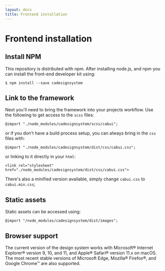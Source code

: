 ```yaml
---
layout: docs
title: Frontend installation
---
```


# Frontend installation

## Install NPM

This repository is distributed with npm. After installing node.js, and npm you can install the front-end developer kit using:

```
$ npm install --save cadesignsystem
```

## Link to the framework

Next you'll need to bring the framework into your projects workflow. Use the following to get access to the `scss` files:

```
@import "./node_modules/cadesignsystem/scss/cabui";
```

or if you don't have a build process setup, you can always bring in the `css` files with:

```
@import "./node_modules/cadesignsystem/dist/css/cabui.css";
```

or linking to it directly in your `html`:

```
<link rel="stylesheet" href="./node_modules/cadesignsystem/dist/css/cabui.css">
```

There's also a minified version available, simply change `cabui.css` to `cabui.min.css`;

## Static assets

Static assets can be accessed using:

```
@import "/node_modules/cadesignsystem/dist/images";
```

## Browser support

The current version of the design system works with  Microsoft® Internet Explorer® version 9, 10, and 11, and Apple® Safari® version 11.x on macOS. The most recent stable versions of Microsoft Edge, Mozilla® Firefox®, and Google Chrome™ are also supported.
